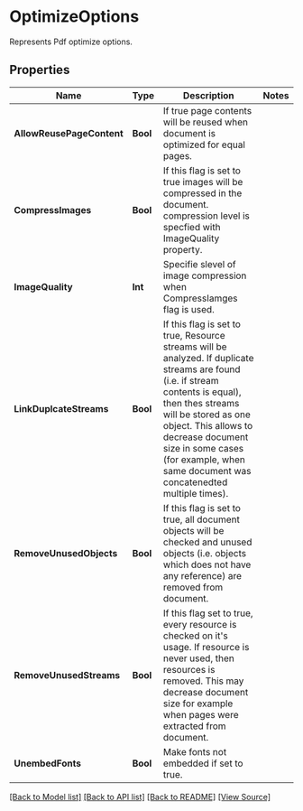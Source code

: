 # OptimizeOptions
Represents Pdf optimize options.

## Properties
Name | Type | Description | Notes
------------ | ------------- | ------------- | -------------
**AllowReusePageContent** | **Bool** | If true page contents will be reused when document is optimized for equal pages. | 
**CompressImages** | **Bool** | If this flag is set to true images will be compressed in the document. compression level is specfied with ImageQuality property. | 
**ImageQuality** | **Int** | Specifie slevel of image compression when CompressIamges flag is used. | 
**LinkDuplcateStreams** | **Bool** | If this flag is set to true, Resource streams will be analyzed. If duplicate streams are found (i.e. if stream contents is equal), then thes streams will be stored as one object. This allows to decrease document size in some cases (for example, when same document was concatenedted multiple times). | 
**RemoveUnusedObjects** | **Bool** | If this flag is set to true, all document objects will be checked and unused objects (i.e. objects which does not have any reference) are removed from document. | 
**RemoveUnusedStreams** | **Bool** | If this flag set to true, every resource is checked on it's usage. If resource is never used, then resources is removed. This may decrease document size for example when pages were extracted from document.  | 
**UnembedFonts** | **Bool** | Make fonts not embedded if set to true.  | 

[[Back to Model list]](../README.md#documentation-for-models) [[Back to API list]](../README.md#documentation-for-api-endpoints) [[Back to README]](../README.md) [[View Source]](../AsposePdfCloud/Models/OptimizeOptions.swift)

